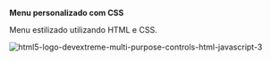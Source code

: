 <strong> Menu personalizado com CSS</strong>

Menu estilizado utilizando HTML e CSS.


![html5-logo-devextreme-multi-purpose-controls-html-javascript-3](https://user-images.githubusercontent.com/61036796/80560690-4ef6b400-89b8-11ea-94fa-574543f30047.png)
